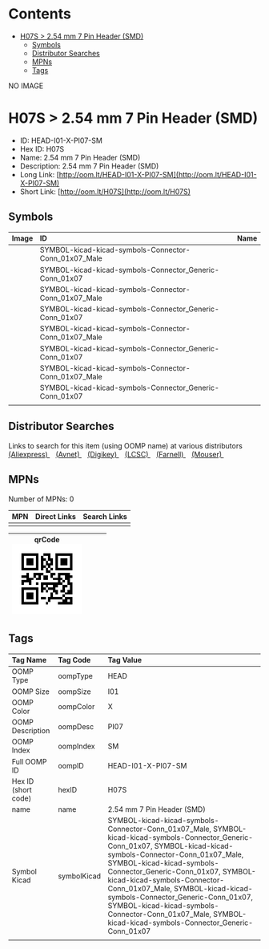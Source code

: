 



Contents
========

* [H07S > 2.54 mm 7 Pin Header (SMD)](#h07s--254-mm-7-pin-header-smd)
	* [Symbols](#symbols)
	* [Distributor Searches](#distributor-searches)
	* [MPNs](#mpns)
	* [Tags](#tags)
  
NO IMAGE  
# H07S > 2.54 mm 7 Pin Header (SMD)

- ID: HEAD-I01-X-PI07-SM
- Hex ID: H07S
- Name: 2.54 mm 7 Pin Header (SMD)
- Description: 2.54 mm 7 Pin Header (SMD)
- Long Link: [http://oom.lt/HEAD-I01-X-PI07-SM](http://oom.lt/HEAD-I01-X-PI07-SM)
- Short Link: [http://oom.lt/H07S](http://oom.lt/H07S)

## Symbols
  

|Image|ID|Name|
| :--- | :--- | :--- |
|![]()|SYMBOL-kicad-kicad-symbols-Connector-Conn_01x07_Male||
|![]()|SYMBOL-kicad-kicad-symbols-Connector_Generic-Conn_01x07||
|![]()|SYMBOL-kicad-kicad-symbols-Connector-Conn_01x07_Male||
|![]()|SYMBOL-kicad-kicad-symbols-Connector_Generic-Conn_01x07||
|![]()|SYMBOL-kicad-kicad-symbols-Connector-Conn_01x07_Male||
|![]()|SYMBOL-kicad-kicad-symbols-Connector_Generic-Conn_01x07||
|![]()|SYMBOL-kicad-kicad-symbols-Connector-Conn_01x07_Male||
|![]()|SYMBOL-kicad-kicad-symbols-Connector_Generic-Conn_01x07||
||||

## Distributor Searches
  
Links to search for this item (using OOMP name) at various distributors  
[(Aliexpress) ](https://www.aliexpress.com/wholesale?SearchText=11172.54+mm+7+Pin+Header+SMD)&nbsp;&nbsp;&nbsp;[(Avnet) ](https://www.avnet.com/shop/us/search/2.54+mm+7+Pin+Header+SMD)&nbsp;&nbsp;&nbsp;[(Digikey) ](https://www.digikey.co.uk/en/products/result?s=2.54+mm+7+Pin+Header+SMD)&nbsp;&nbsp;&nbsp;[(LCSC) ](https://www.lcsc.com/search?q=2.54+mm+7+Pin+Header+SMD)&nbsp;&nbsp;&nbsp;[(Farnell) ](https://uk.farnell.com/search?st=2.54+mm+7+Pin+Header+SMD)&nbsp;&nbsp;&nbsp;[(Mouser) ](https://www.mouser.com/c/?q=2.54+mm+7+Pin+Header+SMD)&nbsp;&nbsp;&nbsp;
## MPNs
  
Number of MPNs: 0  

|MPN|Direct Links|Search Links|
| :--- | :--- | :--- |
||||
  

|qrCode<br>[![](https://raw.githubusercontent.com/oomlout/oomlout_OOMP_parts_V2/main/HEAD/I01/X/PI07/SM/qrCode_140.png)](https://github.com/oomlout/oomlout_OOMP_parts_V2/tree/main/HEAD/I01/X/PI07/SM/qrCode.png)||||
| :---: | :---: | :---: | :---: |

## Tags
  

|Tag Name|Tag Code|Tag Value|
| :--- | :--- | :--- |
|OOMP Type|oompType|HEAD|
|OOMP Size|oompSize|I01|
|OOMP Color|oompColor|X|
|OOMP Description|oompDesc|PI07|
|OOMP Index|oompIndex|SM|
|Full OOMP ID|oompID|HEAD-I01-X-PI07-SM|
|Hex ID (short code)|hexID|H07S|
|name|name|2.54 mm 7 Pin Header (SMD)|
|Symbol Kicad|symbolKicad|SYMBOL-kicad-kicad-symbols-Connector-Conn_01x07_Male, SYMBOL-kicad-kicad-symbols-Connector_Generic-Conn_01x07, SYMBOL-kicad-kicad-symbols-Connector-Conn_01x07_Male, SYMBOL-kicad-kicad-symbols-Connector_Generic-Conn_01x07, SYMBOL-kicad-kicad-symbols-Connector-Conn_01x07_Male, SYMBOL-kicad-kicad-symbols-Connector_Generic-Conn_01x07, SYMBOL-kicad-kicad-symbols-Connector-Conn_01x07_Male, SYMBOL-kicad-kicad-symbols-Connector_Generic-Conn_01x07|
||||
